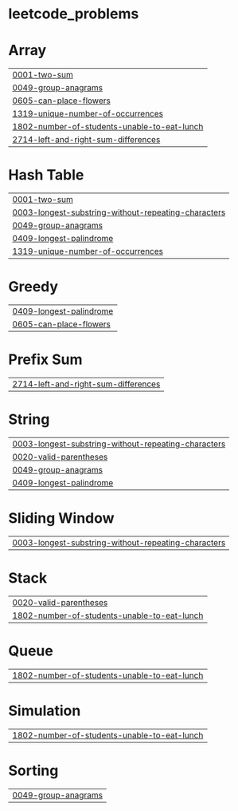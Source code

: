 # leetcode_problems


# Array
|  |
| ------- |
| [0001-two-sum](https://github.com/2103a52118/leetcode_problems/tree/master/0001-two-sum) |
| [0049-group-anagrams](https://github.com/2103a52118/leetcode_problems/tree/master/0049-group-anagrams) |
| [0605-can-place-flowers](https://github.com/2103a52118/leetcode_problems/tree/master/0605-can-place-flowers) |
| [1319-unique-number-of-occurrences](https://github.com/2103a52118/leetcode_problems/tree/master/1319-unique-number-of-occurrences) |
| [1802-number-of-students-unable-to-eat-lunch](https://github.com/2103a52118/leetcode_problems/tree/master/1802-number-of-students-unable-to-eat-lunch) |
| [2714-left-and-right-sum-differences](https://github.com/2103a52118/leetcode_problems/tree/master/2714-left-and-right-sum-differences) |
# Hash Table
|  |
| ------- |
| [0001-two-sum](https://github.com/2103a52118/leetcode_problems/tree/master/0001-two-sum) |
| [0003-longest-substring-without-repeating-characters](https://github.com/2103a52118/leetcode_problems/tree/master/0003-longest-substring-without-repeating-characters) |
| [0049-group-anagrams](https://github.com/2103a52118/leetcode_problems/tree/master/0049-group-anagrams) |
| [0409-longest-palindrome](https://github.com/2103a52118/leetcode_problems/tree/master/0409-longest-palindrome) |
| [1319-unique-number-of-occurrences](https://github.com/2103a52118/leetcode_problems/tree/master/1319-unique-number-of-occurrences) |
# Greedy
|  |
| ------- |
| [0409-longest-palindrome](https://github.com/2103a52118/leetcode_problems/tree/master/0409-longest-palindrome) |
| [0605-can-place-flowers](https://github.com/2103a52118/leetcode_problems/tree/master/0605-can-place-flowers) |
# Prefix Sum
|  |
| ------- |
| [2714-left-and-right-sum-differences](https://github.com/2103a52118/leetcode_problems/tree/master/2714-left-and-right-sum-differences) |
# String
|  |
| ------- |
| [0003-longest-substring-without-repeating-characters](https://github.com/2103a52118/leetcode_problems/tree/master/0003-longest-substring-without-repeating-characters) |
| [0020-valid-parentheses](https://github.com/2103a52118/leetcode_problems/tree/master/0020-valid-parentheses) |
| [0049-group-anagrams](https://github.com/2103a52118/leetcode_problems/tree/master/0049-group-anagrams) |
| [0409-longest-palindrome](https://github.com/2103a52118/leetcode_problems/tree/master/0409-longest-palindrome) |
# Sliding Window
|  |
| ------- |
| [0003-longest-substring-without-repeating-characters](https://github.com/2103a52118/leetcode_problems/tree/master/0003-longest-substring-without-repeating-characters) |
# Stack
|  |
| ------- |
| [0020-valid-parentheses](https://github.com/2103a52118/leetcode_problems/tree/master/0020-valid-parentheses) |
| [1802-number-of-students-unable-to-eat-lunch](https://github.com/2103a52118/leetcode_problems/tree/master/1802-number-of-students-unable-to-eat-lunch) |
# Queue
|  |
| ------- |
| [1802-number-of-students-unable-to-eat-lunch](https://github.com/2103a52118/leetcode_problems/tree/master/1802-number-of-students-unable-to-eat-lunch) |
# Simulation
|  |
| ------- |
| [1802-number-of-students-unable-to-eat-lunch](https://github.com/2103a52118/leetcode_problems/tree/master/1802-number-of-students-unable-to-eat-lunch) |
# Sorting
|  |
| ------- |
| [0049-group-anagrams](https://github.com/2103a52118/leetcode_problems/tree/master/0049-group-anagrams) |